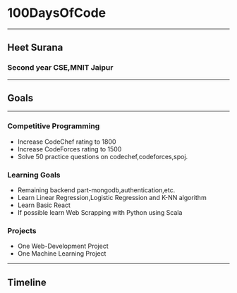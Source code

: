 # 100DaysOfCode

***
## Heet Surana
### Second year CSE,MNIT Jaipur
-----------------------------------------------------------------------------------------

## Goals
-----------------------------------------------------------------------------------------
### Competitive Programming
 + Increase CodeChef rating to 1800
 + Increase CodeForces rating to 1500
 + Solve 50 practice questions on codechef,codeforces,spoj.


### Learning Goals
 + Remaining backend part-mongodb,authentication,etc.
 + Learn Linear Regression,Logistic Regression and K-NN algorithm
 + Learn Basic React
 + If possible learn Web Scrapping with Python using Scala

### Projects
 + One Web-Development Project
 + One Machine Learning Project
------------------------------------------------------------------------------------------
## Timeline



